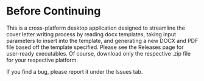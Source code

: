 # Before Continuing
This is a cross-platform desktop application designed to streamline the cover letter writing process by reading docx templates, taking input parameters to insert into the template, and generating a new DOCX and PDF file based off the template specified. Please see the Releases page for user-ready executables. Of course, download only the respective .zip file for your respective platform.

If you find a bug, please report it under the Issues tab.
